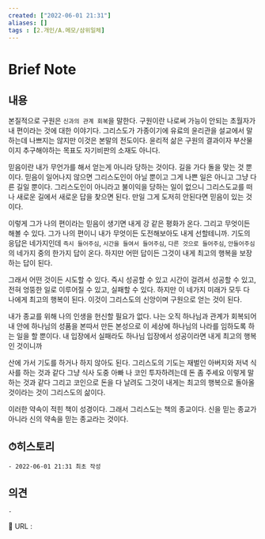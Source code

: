 ```yaml
---
created: ["2022-06-01 21:31"]
aliases: []
tags : [2.개인/A.메모/삼위일체]
---
```


# Brief Note
## 내용
본질적으로 구원은 `신과의 관계 회복`을 말한다.
구원이란 나로써 가능이 안되는 초월자가 내 편이라는 것에 대한 이야기다. 그리스도가 가종이기에 유료의 윤리관을 설교에서 말하는데 나쁘지는 않지만 이것은 본말의 전도이다.
윤리적 삶은 구원의 결과이자 부산물이지 추구해야하는 목표도 자기비판의 소재도 아니다.

믿음이란 내가 무언가를 해서 얻는게 아니라 당하는 것이다. 길을 가다 돌을 맞는 것 뿐이다.
믿음이 일어나지 않으면 그리스도인이 아닐 뿐이고 그게 나쁜 일은 아니고 그냥 다른 길일 뿐이다.
그리스도인이 아니라고 불이익을 당하는 일이 없으니 그리스도교를 떠나 새로운 길에서 새로운 답을 찾으면 된다. 만일 그게 도저히 안된다면 믿음이 있는 것이다.

이렇게 그가 나의 편이라는 믿음이 생기면 내게 강 같은 평화가 온다. 그리고 무엇이든 해볼 수 있다. 
그가 나의 편이니 내가 무엇이든 도전해보아도 내게 선할테니까.
기도의 응답은 네가지인데 `즉시 들어주심`, `시간을 들여서 들어주심`, `다른 것으로 들어주심`, `안들어주심`의 네가지 중의 한가지 답이 온다. 하지만 어떤 답이든 그것이 내게 최고의 행복을 보장하는 답이 된다.

그래서 어떤 것이든 시도할 수 있다. 즉시 성공할 수 있고 시간이 걸려서 성공할 수 있고, 전혀 엉뚱한 일로 이루어질 수 있고, 실패할 수 있다. 하지만 이 네가지 미래가 모두 다 나에게 최고의 행복이 된다. 이것이 그리스도의 신앙이며 구원으로 얻는 것이 된다.

내가 종교를 위해 나의 인생을 헌신할 필요가 없다. 나는 오직 하나님과 관계가 회복되어 내 안에 하나님의 성품을 본따서 만든 본성으로 이 세상에 하나님의 나라를 임하도록 하는 일을 할 뿐이다.
내 입장에서 실패라도 하나님 입장에서 성공이라면 내게 최고의 행복인 것이니까

산에 가서 기도를 하거나 하지 않아도 된다.
그리스도의 기도는 재벌인 아버지와 저녁 식사를 하는 것과 같다
그냥 식사 도중 아빠 나 코인 투자하려는데 돈 좀 주세요 이렇게 말하는 것과 같다
그리고 코인으로 돈을 다 날려도 그것이 내게는 최고의 행복으로 돌아올 것이라는 것이 그리스도의 삶이다.

이러한 약속이 적힌 책이 성경이다. 그래서 그리스도는 책의 종교이다.
신을 믿는 종교가 아니라 신의 약속을 믿는 종교라는 것이다.

## ⏱히스토리
	- 2022-06-01 21:31 최초 작성

## 의견
	-


📙 URL :